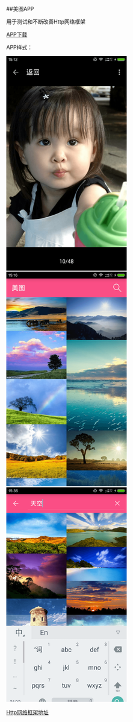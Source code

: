 

##美图APP

用于测试和不断改善Http网络框架

[APP下载](http://alien95.cn/Mito.apk)

APP样式：

<img src="1.png" width="320" height="569"/>
<img src="2.png" width="320" height="569"/>

<img src="3.png" width="320" height="569"/>


[Http网络框架地址](https://github.com/llxdaxia/Http)